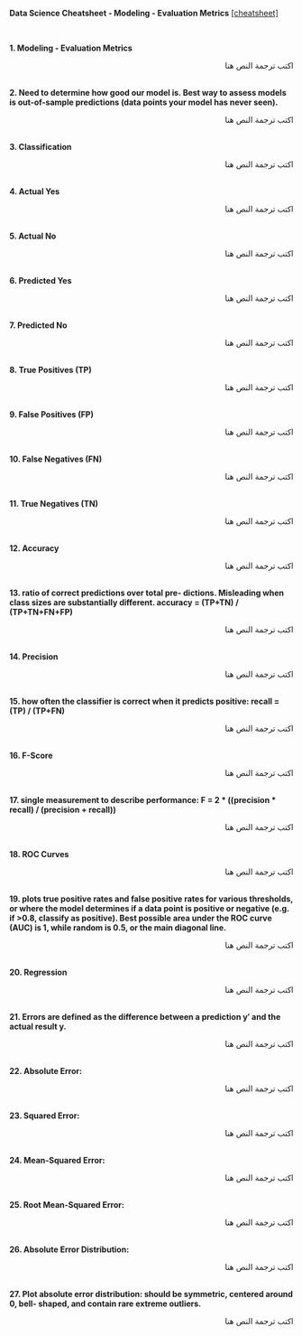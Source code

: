 **Data Science Cheatsheet - Modeling - Evaluation Metrics** [[cheatsheet]](https://github.com/ml874/Data-Science-Cheatsheet/blob/master/data-science-cheatsheet.pdf)

<br>

**1. Modeling - Evaluation Metrics**
<div dir="rtl">
اكتب ترجمة النص هنا
</div>
<br>

**2. Need to determine how good our model is. Best way to assess models is out-of-sample predictions (data points your model has never seen).**
<div dir="rtl">
اكتب ترجمة النص هنا
</div>
<br>

**3. Classification**
<div dir="rtl">
اكتب ترجمة النص هنا
</div>
<br>

**4. Actual Yes**
<div dir="rtl">
اكتب ترجمة النص هنا
</div>
<br>

**5. Actual No**
<div dir="rtl">
اكتب ترجمة النص هنا
</div>
<br>

**6. Predicted Yes**
<div dir="rtl">
اكتب ترجمة النص هنا
</div>
<br>

**7. Predicted No**
<div dir="rtl">
اكتب ترجمة النص هنا
</div>
<br>

**8. True Positives (TP)**
<div dir="rtl">
اكتب ترجمة النص هنا
</div>
<br>

**9. False Positives (FP)**
<div dir="rtl">
اكتب ترجمة النص هنا
</div>
<br>

**10. False Negatives (FN)**
<div dir="rtl">
اكتب ترجمة النص هنا
</div>
<br>

**11. True Negatives (TN)**
<div dir="rtl">
اكتب ترجمة النص هنا
</div>
<br>

**12. Accuracy**
<div dir="rtl">
اكتب ترجمة النص هنا
</div>
<br>

**13. ratio of correct predictions over total pre- dictions. Misleading when class sizes are substantially different. accuracy = (TP+TN) / (TP+TN+FN+FP)**
<div dir="rtl">
اكتب ترجمة النص هنا
</div>
<br>

**14. Precision**
<div dir="rtl">
اكتب ترجمة النص هنا
</div>
<br>

**15. how often the classifier is correct when it predicts positive: recall = (TP) / (TP+FN)**
<div dir="rtl">
اكتب ترجمة النص هنا
</div>
<br>

**16. F-Score**
<div dir="rtl">
اكتب ترجمة النص هنا
</div>
<br>

**17. single measurement to describe performance: F = 2 * ((precision * recall) / (precision + recall))**
<div dir="rtl">
اكتب ترجمة النص هنا
</div>
<br>

**18. ROC Curves**
<div dir="rtl">
اكتب ترجمة النص هنا
</div>
<br>

**19. plots true positive rates and false positive rates for various thresholds, or where the model determines if a data point is positive or negative (e.g. if >0.8, classify as positive). Best possible area under the ROC curve (AUC) is 1, while random is 0.5, or the main diagonal line.**
<div dir="rtl">
اكتب ترجمة النص هنا
</div>
<br>

**20. Regression**
<div dir="rtl">
اكتب ترجمة النص هنا
</div>
<br>

**21. Errors are defined as the difference between a prediction y′ and the actual result y.**
<div dir="rtl">
اكتب ترجمة النص هنا
</div>
<br>

**22. Absolute Error:**
<div dir="rtl">
اكتب ترجمة النص هنا
</div>
<br>

**23. Squared Error:**
<div dir="rtl">
اكتب ترجمة النص هنا
</div>
<br>

**24. Mean-Squared Error:**
<div dir="rtl">
اكتب ترجمة النص هنا
</div>
<br>

**25. Root Mean-Squared Error:**
<div dir="rtl">
اكتب ترجمة النص هنا
</div>
<br>

**26. Absolute Error Distribution:**
<div dir="rtl">
اكتب ترجمة النص هنا
</div>
<br>

**27. Plot absolute error distribution: should be symmetric, centered around 0, bell- shaped, and contain rare extreme outliers.**
<div dir="rtl">
اكتب ترجمة النص هنا
</div>
<br>